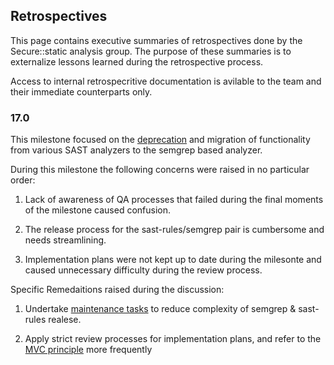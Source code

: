 ## Retrospectives

This page contains executive summaries of retrospectives done by the Secure::static analysis group. The purpose of these summaries is to externalize lessons learned during the retrospective process. 

Access to internal retrospecritive documentation is avilable to the team and their immediate counterparts only.

### 17.0

This milestone focused on the [deprecation](https://docs.gitlab.com/ee/update/deprecations.html#sast-analyzer-coverage-changing-in-gitlab-170) and migration of functionality from various SAST analyzers to the semgrep based analyzer. 

During this milestone the following concerns were raised in no particular order: 

1. Lack of awareness of QA processes that failed during the final moments of the milestone caused confusion.

1. The release process for the sast-rules/semgrep pair is cumbersome and needs streamlining. 

1. Implementation plans were not kept up to date during the milesonte and caused unnecessary difficulty during the review process. 
    
Specific Remedaitions raised during the discussion: 

1. Undertake [maintenance tasks](https://gitlab.com/gitlab-org/gitlab/-/issues/440373) to reduce complexity of semgrep & sast-rules realese.

1. Apply strict review processes for implementation plans, and refer to the [MVC principle](https://handbook.gitlab.com/handbook/product/product-principles/#the-minimal-viable-change-mvc) more frequently